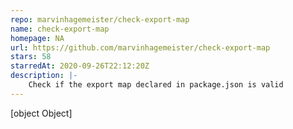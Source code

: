 ```yaml
---
repo: marvinhagemeister/check-export-map
name: check-export-map
homepage: NA
url: https://github.com/marvinhagemeister/check-export-map
stars: 58
starredAt: 2020-09-26T22:12:20Z
description: |-
    Check if the export map declared in package.json is valid
---
```


[object Object]
